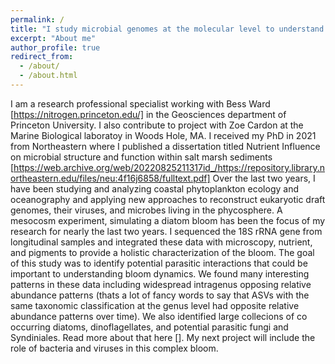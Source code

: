 ```yaml
---
permalink: /
title: "I study microbial genomes at the molecular level to understand how microbial communities influence the biogeochemistry of our planet"
excerpt: "About me"
author_profile: true
redirect_from: 
  - /about/
  - /about.html
---
```


I am a research professional specialist working with Bess Ward [https://nitrogen.princeton.edu/] in the Geosciences department of Princeton University. I also contribute to project with Zoe Cardon at the Marine Biological laboratoy in Woods Hole, MA. I received my PhD in 2021 from Northeastern where I published a dissertation titled Nutrient Influence on microbial structure and function within salt marsh sediments [https://web.archive.org/web/20220825211317id_/https://repository.library.northeastern.edu/files/neu:4f16j6858/fulltext.pdf]
Over the last two years, I have been studying and analyzing coastal phytoplankton ecology and oceanography and applying new approaches to reconstruct eukaryotic draft genomes, their viruses, and microbes living in the phycosphere. A mesocosm experiment, simulating a diatom bloom has been the focus of my research for nearly the last two years. I sequenced the 18S rRNA gene from longitudinal samples and integrated these data with microscopy, nutrient, and pigments to provide a holistic characterization of the bloom. The goal of this study was to identify potential parasitic interactions that could be important to understanding bloom dynamics. We found many interesting patterns in these data including widespread intragenus opposing relative abundance patterns (thats a lot of fancy words to say that ASVs with the same taxonomic classification at the genus level had opposite relative abundance patterns over time). We also identified large collecions of co occurring diatoms, dinoflagellates, and potential parasitic fungi and Syndiniales. Read more about that here []. My next project will include the role of bacteria and viruses in this complex bloom.  
